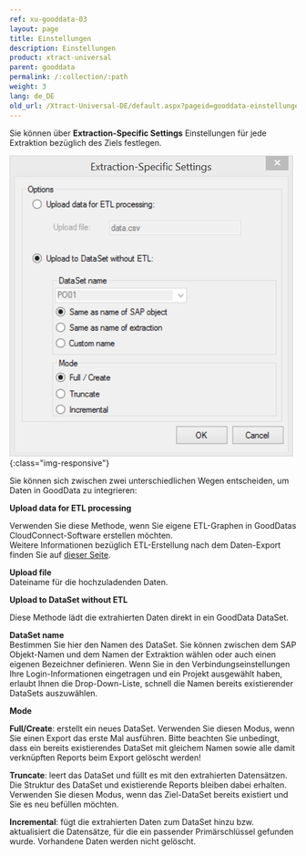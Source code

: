 ```yaml
---
ref: xu-gooddata-03
layout: page
title: Einstellungen
description: Einstellungen
product: xtract-universal
parent: gooddata
permalink: /:collection/:path
weight: 3
lang: de_DE
old_url: /Xtract-Universal-DE/default.aspx?pageid=gooddata-einstellungen
---
```


Sie können über **Extraction-Specific Settings** Einstellungen für jede Extraktion bezüglich des Ziels festlegen.


![GD-Extraction-Specific-Settings](/img/content/GD-Extraction-Specific-Settings.png){:class="img-responsive"}

Sie können sich zwischen zwei unterschiedlichen Wegen entscheiden, um Daten in GoodData zu integrieren:
     

**Upload data for ETL processing**

Verwenden Sie diese Methode, wenn Sie eigene ETL-Graphen in GoodDatas CloudConnect-Software erstellen möchten.<br>
Weitere Informationen bezüglich ETL-Erstellung nach dem Daten-Export finden Sie auf [dieser Seite](./eigenes-etl). 
                                                
**Upload file**<br>
Dateiname für die hochzuladenden Daten.
                                                

                                      
**Upload to DataSet without ETL**

Diese Methode lädt die extrahierten Daten direkt in ein GoodData DataSet.
                                      
**DataSet name**<br>
Bestimmen Sie hier den Namen des DataSet. Sie können zwischen dem SAP Objekt-Namen und dem Namen der Extraktion wählen oder auch einen eigenen Bezeichner definieren. Wenn Sie in den Verbindungseinstellungen Ihre Login-Informationen eingetragen und ein Projekt ausgewählt haben, erlaubt Ihnen die Drop-Down-Liste, schnell die Namen bereits existierender DataSets auszuwählen.
                                                
                                      
**Mode**

**Full/Create**: erstellt ein neues DataSet. Verwenden Sie diesen Modus, wenn Sie einen Export das erste Mal ausführen. Bitte beachten Sie unbedingt, dass ein bereits existierendes DataSet mit gleichem Namen sowie alle damit verknüpften Reports beim Export gelöscht werden!

**Truncate**: leert das DataSet und füllt es mit den extrahierten Datensätzen. Die Struktur des DataSet und existierende Reports bleiben dabei erhalten. Verwenden Sie diesen Modus, wenn das Ziel-DataSet bereits existiert und Sie es neu befüllen möchten.

**Incremental**: fügt die extrahierten Daten zum DataSet hinzu bzw. aktualisiert die Datensätze, für die ein passender Primärschlüssel gefunden wurde. Vorhandene Daten werden nicht gelöscht.
